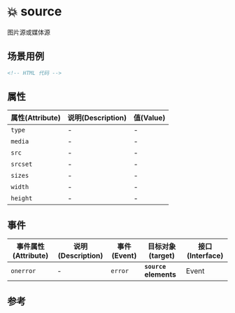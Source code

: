 # 💥 source

图片源或媒体源

## 场景用例

```html
<!-- HTML 代码 -->
```

## 属性

属性(Attribute) | 说明(Description) | 值(Value)
---|---|---
`type` | - | -
`media` | - | -
`src` | - | -
`srcset` | - | -
`sizes` | - | -
`width` | - | -
`height` | - | -

## 事件

事件属性(Attribute) | 说明(Description) | 事件(Event) | 目标对象(target) | 接口(Interface)
---|---|---|---|---
`onerror` | - | `error` | **`source` elements** | Event

## 参考
